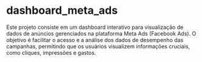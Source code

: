 # dashboard_meta_ads
Este projeto consiste em um dashboard interativo para visualização de dados de anúncios gerenciados na plataforma Meta Ads (Facebook Ads). O objetivo é facilitar o acesso e a análise dos dados de desempenho das campanhas, permitindo que os usuários visualizem informações cruciais, como cliques, impressões e gastos.
